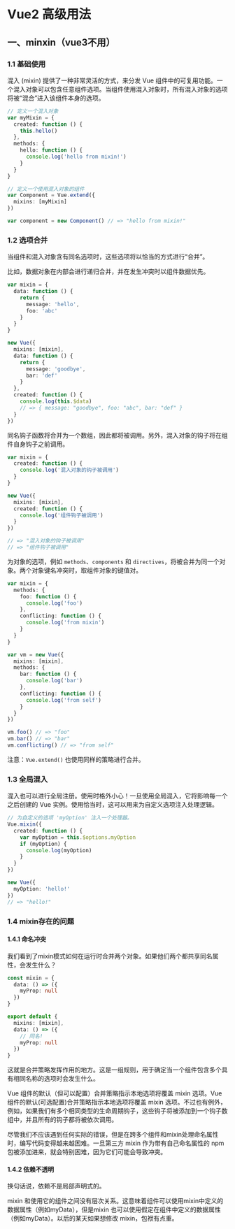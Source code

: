 # Vue2 高级用法

## 一、minxin（vue3不用）

### 1.1 基础使用

混入 (mixin) 提供了一种非常灵活的方式，来分发 Vue 组件中的可复用功能。一个混入对象可以包含任意组件选项。当组件使用混入对象时，所有混入对象的选项将被“混合”进入该组件本身的选项。

```TypeScript
// 定义一个混入对象
var myMixin = {
  created: function () {
    this.hello()
  },
  methods: {
    hello: function () {
      console.log('hello from mixin!')
    }
  }
}

// 定义一个使用混入对象的组件
var Component = Vue.extend({
  mixins: [myMixin]
})

var component = new Component() // => "hello from mixin!"
```



### 1.2 选项合并

当组件和混入对象含有同名选项时，这些选项将以恰当的方式进行“合并”。

比如，数据对象在内部会进行递归合并，并在发生冲突时以组件数据优先。

```TypeScript
var mixin = {
  data: function () {
    return {
      message: 'hello',
      foo: 'abc'
    }
  }
}

new Vue({
  mixins: [mixin],
  data: function () {
    return {
      message: 'goodbye',
      bar: 'def'
    }
  },
  created: function () {
    console.log(this.$data)
    // => { message: "goodbye", foo: "abc", bar: "def" }
  }
})
```



同名钩子函数将合并为一个数组，因此都将被调用。另外，混入对象的钩子将在组件自身钩子之前调用。

```TypeScript
var mixin = {
  created: function () {
    console.log('混入对象的钩子被调用')
  }
}

new Vue({
  mixins: [mixin],
  created: function () {
    console.log('组件钩子被调用')
  }
})

// => "混入对象的钩子被调用"
// => "组件钩子被调用"
```



为对象的选项，例如 `methods`、`components` 和 `directives`，将被合并为同一个对象。两个对象键名冲突时，取组件对象的键值对。

```TypeScript
var mixin = {
  methods: {
    foo: function () {
      console.log('foo')
    },
    conflicting: function () {
      console.log('from mixin')
    }
  }
}

var vm = new Vue({
  mixins: [mixin],
  methods: {
    bar: function () {
      console.log('bar')
    },
    conflicting: function () {
      console.log('from self')
    }
  }
})

vm.foo() // => "foo"
vm.bar() // => "bar"
vm.conflicting() // => "from self"
```



注意：`Vue.extend()` 也使用同样的策略进行合并。



### 1.3 全局混入

混入也可以进行全局注册。使用时格外小心！一旦使用全局混入，它将影响每一个之后创建的 Vue 实例。使用恰当时，这可以用来为自定义选项注入处理逻辑。

```TypeScript
// 为自定义的选项 'myOption' 注入一个处理器。
Vue.mixin({
  created: function () {
    var myOption = this.$options.myOption
    if (myOption) {
      console.log(myOption)
    }
  }
})

new Vue({
  myOption: 'hello!'
})
// => "hello!"
```



### 1.4 mixin存在的问题

#### 1.4.1 命名冲突

我们看到了mixin模式如何在运行时合并两个对象。如果他们两个都共享同名属性，会发生什么？

```TypeScript
const mixin = {
  data: () => ({
    myProp: null
  })
}

export default {
  mixins: [mixin],
  data: () => ({
    // 同名!
    myProp: null
  })
}
```

这就是合并策略发挥作用的地方。这是一组规则，用于确定当一个组件包含多个具有相同名称的选项时会发生什么。

Vue 组件的默认（但可以配置）合并策略指示本地选项将覆盖 mixin 选项。Vue组件的默认(可选配置)合并策略指示本地选项将覆盖 mixin 选项。不过也有例外，例如，如果我们有多个相同类型的生命周期钩子，这些钩子将被添加到一个钩子数组中，并且所有的钩子都将被依次调用。

尽管我们不应该遇到任何实际的错误，但是在跨多个组件和mixin处理命名属性时，编写代码变得越来越困难。一旦第三方 mixin 作为带有自己命名属性的 npm 包被添加进来，就会特别困难，因为它们可能会导致冲突。

#### 1.4.2 依赖不透明

换句话说，依赖不是局部声明式的。

mixin 和使用它的组件之间没有层次关系。这意味着组件可以使用mixin中定义的数据属性（例如myData），但是mixin 也可以使用假定在组件中定义的数据属性（例如myData）。以后的某天如果想修改 mixin，包袱有点重。














































